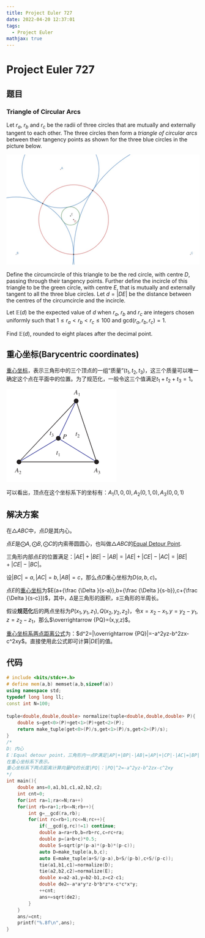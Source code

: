 ```yaml
---
title: Project Euler 727
date: 2022-04-20 12:37:01
tags: 
  - Project Euler
mathjax: true
---
```


<escape><!-- more --></escape>

# Project Euler 727

## 题目

### Triangle of Circular Arcs

Let $r_a$, $r_b$ and $r_c$ be the radii of three circles that are mutually and externally tangent to each other. The three circles then form a *triangle of circular arcs* between their tangency points as shown for the three blue circles in the picture below.

![](../images/p727_circular_arcs.jpg)

Define the circumcircle of this triangle to be the red circle, with centre $D$, passing through their tangency points. Further define the incircle of this triangle to be the green circle, with centre $E$, that is mutually and externally tangent to all the three blue circles. Let $d=\vert DE \vert$ be the distance between the centres of the circumcircle and the incircle.

Let $\mathbb{E}(d)$ be the expected value of $d$ when $r_a$, $r_b$ and $r_c$ are integers chosen uniformly such that $1\leq r_a<r_b<r_c \le 100$ and $\text{gcd}(r_a,r_b,r_c)=1$.

Find $\mathbb{E}(d)$, rounded to eight places after the decimal point.

## 重心坐标(Barycentric coordinates)

[重心坐标](https://mathworld.wolfram.com/BarycentricCoordinates.html)，表示三角形中的三个顶点的一组“质量”$(t_1,t_2,t_3)$，这三个质量可以唯一确定这个点在平面中的位置。为了规范化，一般令这三个值满足$t_1+t_2+t_3=1$。

![](../images/p727-1.png)

可以看出，顶点在这个坐标系下的坐标有：$A_1(1,0,0),A_2(0,1,0),A_3(0,0,1)$

## 解决方案

在$\triangle ABC$中，点$D$是其内心。

点$E$是$\bigodot A,\bigodot B,\bigodot C$的内索蒂圆圆心，也叫做$\triangle ABC$的[Equal Detour Point](https://mathworld.wolfram.com/EqualDetourPoint.html).

三角形内部点$E$的位置满足：$|AE|+|BE|-|AB|=|AE|+|CE|-|AC|=|BE|+|CE|-|BC|$。

设$|BC|=a,|AC|=b,|AB|=c$，那么点$D$重心坐标为$D(a,b,c)$。

点$E$的[重心坐标](https://en.wikipedia.org/wiki/Equal_detour_point)为$E(a+{\frac {\Delta }{s-a}},b+{\frac {\Delta }{s-b}},c+{\frac {\Delta }{s-c}})$，其中，$\Delta$是三角形的面积，$s$三角形的半周长。

假设**规范化**后的两点坐标为$P(x_1,y_1,z_1),Q(x_2,y_2,z_2)$，令$x=x_2-x_1,y=y_2-y_1,z=z_2-z_1$，那么$\overrightarrow {PQ}=(x,y,z)$。

[重心坐标系两点距离公式](https://en.wikipedia.org/wiki/Barycentric_coordinate_system#Distance_between_points)为：$d^2=|\overrightarrow {PQ}|=-a^2yz-b^2zx-c^2xy$。直接使用此公式即可计算$|DE|$的值。

## 代码

```C++
# include <bits/stdc++.h>
# define mem(a,b) memset(a,b,sizeof(a))
using namespace std;
typedef long long ll;
const int N=100;

tuple<double,double,double> normalize(tuple<double,double,double> P){
    double s=get<0>(P)+get<1>(P)+get<2>(P);
    return make_tuple(get<0>(P)/s,get<1>(P)/s,get<2>(P)/s);
}
/*
D: 内心
E：Equal detour point，三角形内一点P满足|AP|+|BP|-|AB|=|AP|+|CP|-|AC|=|BP|+|CP|-|BC|
在重心坐标系下表示。
重心坐标系下两点距离计算向量PQ的长度|PQ|：|PQ|^2=-a^2yz-b^2zx-c^2xy
*/
int main(){
    double ans=0,a1,b1,c1,a2,b2,c2;
    int cnt=0;
    for(int ra=1;ra<=N;ra++)
    for(int rb=ra+1;rb<=N;rb++){
        int g=__gcd(ra,rb);
        for(int rc=rb+1;rc<=N;rc++){
            if(__gcd(g,rc)!=1) continue;
            double a=ra+rb,b=rb+rc,c=rc+ra;
            double p=(a+b+c)*0.5;
            double S=sqrt(p*(p-a)*(p-b)*(p-c));
            auto D=make_tuple(a,b,c);
            auto E=make_tuple(a+S/(p-a),b+S/(p-b),c+S/(p-c));
            tie(a1,b1,c1)=normalize(D);
            tie(a2,b2,c2)=normalize(E);
            double x=a2-a1,y=b2-b1,z=c2-c1;
            double de2=-a*a*y*z-b*b*z*x-c*c*x*y;
            ++cnt;
            ans+=sqrt(de2);
        }
    }
    ans/=cnt;
    printf("%.8f\n",ans);
}
```
